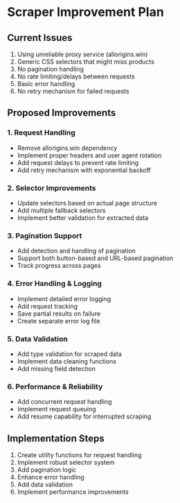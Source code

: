 # Scraper Improvement Plan

## Current Issues
1. Using unreliable proxy service (allorigins.win)
2. Generic CSS selectors that might miss products
3. No pagination handling
4. No rate limiting/delays between requests
5. Basic error handling
6. No retry mechanism for failed requests

## Proposed Improvements

### 1. Request Handling
- Remove allorigins.win dependency
- Implement proper headers and user agent rotation
- Add request delays to prevent rate limiting
- Add retry mechanism with exponential backoff

### 2. Selector Improvements
- Update selectors based on actual page structure
- Add multiple fallback selectors
- Implement better validation for extracted data

### 3. Pagination Support
- Add detection and handling of pagination
- Support both button-based and URL-based pagination
- Track progress across pages

### 4. Error Handling & Logging
- Implement detailed error logging
- Add request tracking
- Save partial results on failure
- Create separate error log file

### 5. Data Validation
- Add type validation for scraped data
- Implement data cleaning functions
- Add missing field detection

### 6. Performance & Reliability
- Add concurrent request handling
- Implement request queuing
- Add resume capability for interrupted scraping

## Implementation Steps
1. Create utility functions for request handling
2. Implement robust selector system
3. Add pagination logic
4. Enhance error handling
5. Add data validation
6. Implement performance improvements
